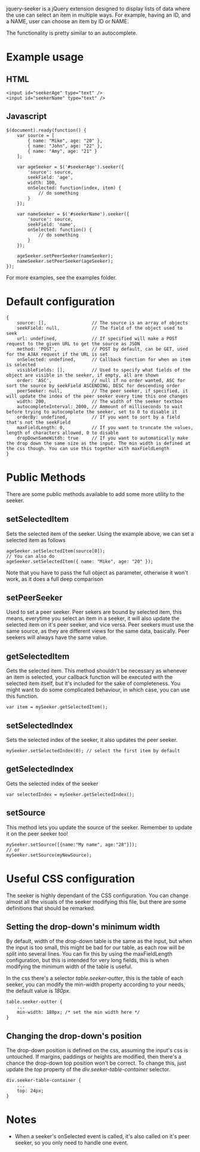 jquery-seeker is a jQuery extension designed to display lists of data where the use can select an item in multiple ways.
For example, having an ID, and a NAME, user can choose an item by ID or NAME.

The functionality is pretty similar to an autocomplete.

# Example usage

## HTML

<pre><code>&lt;input id="seekerAge" type="text" /&gt;
&lt;input id="seekerName" type="text" /&gt;</code></pre>

## Javascript

<pre><code>$(document).ready(function() {
	var source = [
		{ name: "Mike", age: "20" },
		{ name: "John", age: "22" },
		{ name: "Amy", age: "21" }
	];

	var ageSeeker = $('#seekerAge').seeker({
		'source': source,
		seekField: 'age',
		width: 100,
		onSelected: function(index, item) {
			// do something
		}
	});

	var nameSeeker = $('#seekerName').seeker({
		'source': source,
		seekField: 'name',
		onSelected: function() {
			// do something
		}
	});

	ageSeeker.setPeerSeeker(nameSeeker);
	nameSeeker.setPeerSeeker(ageSeeker);
});</code></pre>

For more examples, see the examples folder.

# Default configuration

<pre><code>{
	source: [],					// The source is an array of objects
	seekField: null,			// The field of the object used to seek
	url: undefined,				// If specified will make a POST request to the given URL to get the source as JSON
	method: 'POST',				// POST by default, can be GET, used for the AJAX request if the URL is set
	onSelected: undefined,		// Callback function for when an item is selected
	visibleFields: [],			// Used to specify what fields of the object are visible in the seeker, if empty, all are shown
	order: 'ASC',				// null if no order wanted, ASC for sort the source by seekField ASCENDING, DESC for descending order
	peerSeeker: null,			// The peer seeker, if specified, it will update the index of the peer seeker every time this one changes
	width: 200,					// The width of the seeker textbox
	autocompleteInterval: 2000,	// Ammount of milliseconds to wait before trying to autocomplete the seeker, set to 0 to disable it
	orderBy: undefined,			// If you want to sort by a field that's not the seekField
	maxFieldLength: 0,			// If you want to truncate the values, length of characters allowed, 0 to disable
	dropDownSameWitdh: true 	// If you want to automatically make the drop down the same size as the input. The min width is defined at the css though. You can use this together with maxFieldLength
}</code></pre>

# Public Methods

There are some public methods available to add some more utility to the seeker.

## setSelectedItem

Sets the selected item of the seeker. Using the example above, we can set a selected item as follows

<pre><code>ageSeeker.setSelectedItem(source[0]);
// You can also do
ageSeeker.setSelectedItem({ name: "Mike", age: "20" });</code></pre>

Note that you have to pass the full object as parameter, otherwise it won't work, as it does a full deep comparison

## setPeerSeeker

Used to set a peer seeker. Peer sekers are bound by selected item, this means, everytime you select an item in a seeker, it will also update the selected item on it's peer seeker, and vice versa. Peer seekers must use the same source, as they are different views for the same data, basically. Peer seekers will always have the same value.

## getSelectedItem

Gets the selected item. This method shouldn't be necessary as whenever an item is selected, your callback function will be executed with the selected item itself, but it's included for the sake of completeness. You might want to do some complicated behaviour, in which case, you can use this function.

<pre><code>var item = mySeeker.getSelectedItem();</code></pre>

## setSelectedIndex

Sets the selected index of the seeker, it also updates the peer seeker.

<pre><code>mySeeker.setSelectedIndex(0); // select the first item by default</code></pre>

## getSelectedIndex

Gets the selected index of the seeker

<pre><code>var selectedIndex = mySeeker.getSelectedIndex();</code></pre>

## setSource

This method lets you update the source of the seeker. Remember to update it on the peer seeker too!

<pre><code>mySeeker.setSource([{name:"My name", age:"28"}]);
// or
mySeeker.setSource(myNewSource);</code></pre>

# Useful CSS configuration
The seeker is highly dependant of the CSS configuration. You can change almost all the visuals of the seeker modifying this file, but there are some definitions that should be remarked.

## Setting the drop-down's minimum width
By default, width of the drop-down table is the same as the input, but when the input is too small, this might be bad for our table, as each row will be split into several lines. You can fix this by using the maxFieldLength configuration, but this is intended for very long fields, this is when modifying the minimum width of the table is useful.

In the css there's a selector _table.seeker-outter_, this is the table of each seeker, you can modify the min-width property according to your needs, the default value is _180px_.

<pre><code>table.seeker-outter {
	...
	min-width: 180px; /* set the min width here */
}</code></pre>

## Changing the drop-down's position
The drop-down position is defined on the css, assuming the input's css is untouched. If margins, paddings or heights are modified, then there's a chance the drop-down top position won't be correct. To change this, just update the _top_ property of the _div.seeker-table-container_ selector.

<pre><code>div.seeker-table-container {
	...
	top: 24px;
}</code></pre>

# Notes

*	When a seeker's onSelected event is called, it's also called on it's peer seeker, so you only need to handle one event.